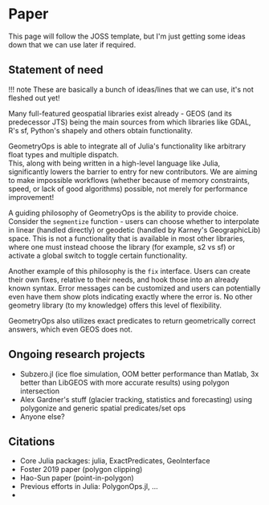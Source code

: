 # Paper

This page will follow the JOSS template, but I'm just getting some ideas down that we can use later if required.

## Statement of need

!!! note
    These are basically a bunch of ideas/lines that we can use, it's not fleshed out yet!

Many full-featured geospatial libraries exist already - GEOS (and its predecessor JTS) being the main sources 
from which libraries like GDAL, R's sf, Python's shapely and others obtain functionality.

GeometryOps is able to integrate all of Julia's functionality like arbitrary float types and multiple dispatch.  
This, along with being written in a high-level language like Julia, significantly lowers the barrier to entry
for new contributors.  We are aiming to make impossible workflows (whether because of memory constraints, speed,
or lack of good algorithms) possible, not merely for performance improvement!

A guiding philosophy of GeometryOps is the ability to provide choice.  Consider the `segmentize` function - 
users can choose whether to interpolate in linear (handled directly) or geodetic (handled by Karney's GeographicLib) 
space.  This is not a functionality that is available in most other libraries, where one must instead choose the library
(for example, s2 vs sf) or activate a global switch to toggle certain functionality.

Another example of this philosophy is the `fix` interface.  Users can create their own fixes, relative to their needs, and hook
those into an already known syntax.  Error messages can be customized and users can potentially even have them show plots indicating
exactly where the error is.  No other geometry library (to my knowledge) offers this level of flexibility.

GeometryOps also utilizes exact predicates to return geometrically correct answers, which even GEOS does not. 

## Ongoing research projects
- Subzero.jl (ice floe simulation, OOM better performance than Matlab, 3x better than LibGEOS with more accurate results) using polygon intersection
- Alex Gardner's stuff (glacier tracking, statistics and forecasting) using polygonize and generic spatial predicates/set ops
- Anyone else?

## Citations

- Core Julia packages: julia, ExactPredicates, GeoInterface
- Foster 2019 paper (polygon clipping)
- Hao-Sun paper (point-in-polygon)
- Previous efforts in Julia: PolygonOps.jl, ...
- 
